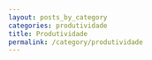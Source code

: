 ```yaml
---
layout: posts_by_category
categories: produtividade
title: Produtividade
permalink: /category/produtividade
---
```

